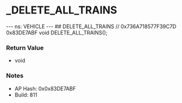 # _DELETE_ALL_TRAINS

--- ns: VEHICLE --- ## DELETE_ALL_TRAINS  // 0x736A718577F39C7D 0x83DE7ABF void DELETE_ALL_TRAINS();

### Return Value
* void

### Notes
* AP Hash: 0x0x83DE7ABF
* Build: 811

